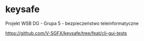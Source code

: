 # keysafe
Projekt WSB DG - Grupa 5 - bezpieczeństwo teleinformatyczne

https://github.com/V-SGFX/keysafe/tree/feat/cli-gui-tests 
